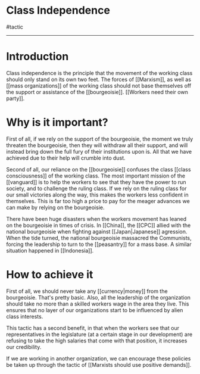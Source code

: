 # Class Independence
#tactic

---
# Introduction
Class independence is the principle that the movement of the working class should only stand on its own two feet. The forces of [[Marxism]], as well as [[mass organizations]] of the working class should not base themselves off the support or assistance of the [[bourgeoisie]]. [[Workers need their own party]]. 

# Why is it important?
First of all, if we rely on the support of the bourgeoisie, the moment we truly threaten the bourgeoisie, then they will withdraw all their support, and will instead bring down the full fury of their institutions upon is. All that we have achieved due to their help will crumble into dust. 

Second of all, our reliance on the [[bourgeoisie]] confuses the class [[class consciousness]] of the working class. The most important mission of the [[vanguard]] is to help the workers to see that they have the power to run society, and to challenge the ruling class. If we rely on the ruling class for our small victories along the way, this makes the workers less confident in themselves. This is far too high a price to pay for the meager advances we can make by relying on the bourgeoisie. 

There have been huge disasters when the workers movement has leaned on the bourgeoisie in times of crisis. In [[China]], the [[CPC]] allied with the national bourgeoisie when fighting against [[Japan|Japanese]] agression. When the tide turned, the national bourgeoisie massacred the Communists, forcing the leadership to turn to the [[peasantry]] for a mass base. A similar situation happened in [[Indonesia]]. 

# How to achieve it
First of all, we should never take any [[currency|money]] from the bourgeoisie. That's pretty basic. Also, all the leadership of the organization should take no more than a skilled workers wage in the area they live. This ensures that no layer of our organizations start to be influenced by alien class interests. 

This tactic has a second benefit, in that when the workers see that our representatives in the legislature (at a certain stage in our development) are refusing to take the high salaries that come with that position, it increases our credibility. 

If we are working in another organization, we can encourage these policies be taken up through the tactic of [[Marxists should use positive demands]].